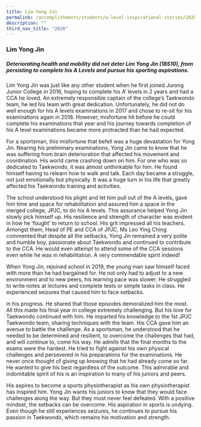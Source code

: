 ```yaml
---
title: Lim Yong Jin
permalink: /accomplishments/students/a-level-inspirational-stories/2020/lim-yong-jin/
description: ""
third_nav_title: "2020"
---
```

### **Lim Yong Jin**
##### **Deteriorating health and mobility did not deter Lim Yong Jin (18S10), from persisting to complete his A Levels and pursue his sporting aspirations.**

Lim Yong Jin was just like any other student when he first joined Jurong Junior College in 2016, hoping to complete his A’ levels in 2 years and had a CCA he loved. An extremely responsible captain of the college’s Taekwondo team, he led his team with great dedication. Unfortunately, he did not do well enough for his A levels examinations in 2017 and chose to re-sit for his examinations again in 2018. However, misfortune hit before he could complete his examinations that year and his journey towards completion of his A level examinations became more protracted than he had expected.

For a sportsman, this misfortune that befell was a huge devastation for Yong Jin. Nearing his preliminary examinations, Yong Jin came to know that he was suffering from brain deterioration that affected his movement and coordination. His world came crashing down on him. For one who was so dedicated to Taekwondo, it was almost unthinkable for him. He found himself having to relearn how to walk and talk. Each day became a struggle, not just emotionally but physically. It was a huge turn in his life that greatly affected his Taekwondo training and activities.

The school understood his plight and let him pull out of the A levels, gave him time and space for rehabilitation and assured him a space in the merged college, JPJC, to do his A levels. This assurance helped Yong Jin slowly pick himself up. His resilience and strength of character was evident in how he ‘fought’ to return to school. His grit impressed all his teachers. Amongst them, Head of PE and CCA of JPJC, Ms Leo Ying Ching commented that despite all the setbacks, Yong Jin remained a very polite and humble boy, passionate about Taekwondo and continued to contribute to the CCA. He would even attempt to attend some of the CCA sessions even while he was in rehabilitation. A very commendable spirit indeed!

When Yong Jin, rejoined school in 2019, the young man saw himself faced with more than he had bargained for. He not only had to adjust to a new environment and to new peers, his learning pace was slower. He struggled to write notes at lectures and complete tests or simple tasks in class. He experienced seizures that caused him to face setbacks.

in his progress. He shared that those episodes demoralized him the most. All this made his final year in college extremely challenging. But his love for Taekwondo continued with him. He imparted his knowledge to the 1st JPJC Taekwondo team, sharing techniques with the team. His CCA gave him an avenue to battle the challenge. As a sportsman, he understood that he needed to be determined and resilient, to overcome the challenges that had, and will continue to, come his way. He admits that the final months to the exams were the hardest. He tried to fight against his own physical challenges and persevered in his preparations for the examinations. He never once thought of giving up knowing that he had already come so far. He wanted to give his best regardless of the outcome. This admirable and indomitable spirit of his is an inspiration to many of his juniors and peers.

His aspires to become a sports physiotherapist as his own physiotherapist has inspired him. Yong Jin wants his juniors to know that they would face challenges along the way. But they must never feel defeated. With a positive mindset, the setbacks can be overcome. His aspiration in sports is undying. Even though he still experiences seizures, he continues to pursue his passion in Taekwondo, which remains his motivation and strength.

